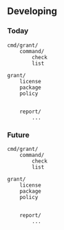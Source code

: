 ## Developing

### Today
```
cmd/grant/
    command/
        check
        list

grant/
    license
    package
    policy


    report/
        ...

```

### Future
```
cmd/grant/
    command/
        check
        list

grant/
    license
    package
    policy


    report/
        ...

```